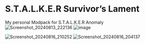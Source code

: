 # S.T.A.L.K.E.R Survivor’s Lament
My personal Modpack for S.T.A.L.K.E.R Anomaly
![Screenshot_20240813_222136](https://github.com/user-attachments/assets/9986e108-2568-453d-a6e2-05d814847991) ![image](https://github.com/user-attachments/assets/58d712d1-822a-4159-ad20-7e0cb301c4b2)

![Screenshot_20240816_210252](https://github.com/user-attachments/assets/45c93ca2-b90b-41d2-b940-7d207281396e) ![Screenshot_20240816_204137](https://github.com/user-attachments/assets/be9dc947-82ec-4cea-8a85-c2395bd40c6f)
